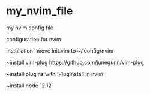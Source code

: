 # my_nvim_file
my nvim config file 


configuration for nvim 

installation 
-move init.vim to ~/.config/nvim

~install vim-plug https://github.com/junegunn/vim-plug

~install plugins with :PlugInstall in nvim

~install node 12.12
